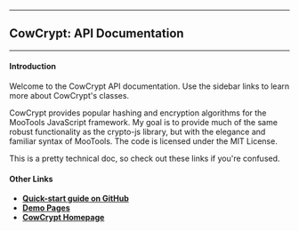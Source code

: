 ---------------------------

CowCrypt: API Documentation
---------------------------
---------------------------
#### Introduction
Welcome to the CowCrypt API documentation. Use the sidebar links to learn more
about CowCrypt's classes. 

CowCrypt provides popular hashing
and encryption algorithms for the MooTools JavaScript framework. My goal is to
provide much of the same robust functionality as the crypto-js library, but
with the elegance and familiar syntax of MooTools. The code is licensed under
the MIT License.

This is a pretty technical doc, so check out these links if you're confused.

#### Other Links
* [**Quick-start guide on GitHub**][1]
* [**Demo Pages**][2]
* [**CowCrypt Homepage**][3]


[1]: https://github.com/rubbingalcoholic/cowcrypt/blob/master/README.md
[2]: ../demos
[3]: ../

